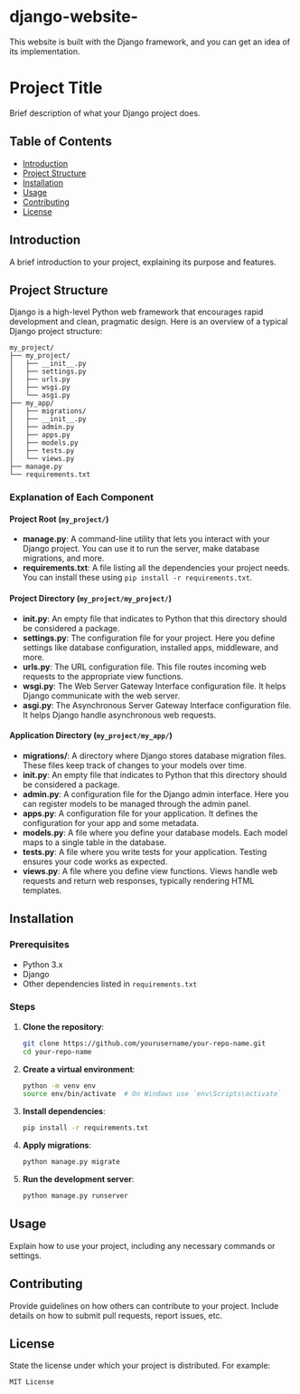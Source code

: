 # django-website-
This website is built with the Django framework, and you can get an idea of its implementation.
# Project Title

Brief description of what your Django project does.

## Table of Contents

- [Introduction](#introduction)
- [Project Structure](#project-structure)
- [Installation](#installation)
- [Usage](#usage)
- [Contributing](#contributing)
- [License](#license)

## Introduction

A brief introduction to your project, explaining its purpose and features.

## Project Structure

Django is a high-level Python web framework that encourages rapid development and clean, pragmatic design. Here is an overview of a typical Django project structure:

```
my_project/
├── my_project/
│   ├── __init__.py
│   ├── settings.py
│   ├── urls.py
│   ├── wsgi.py
│   └── asgi.py
├── my_app/
│   ├── migrations/
│   ├── __init__.py
│   ├── admin.py
│   ├── apps.py
│   ├── models.py
│   ├── tests.py
│   └── views.py
├── manage.py
└── requirements.txt
```

### Explanation of Each Component

#### Project Root (`my_project/`)

- **manage.py**: A command-line utility that lets you interact with your Django project. You can use it to run the server, make database migrations, and more.
- **requirements.txt**: A file listing all the dependencies your project needs. You can install these using `pip install -r requirements.txt`.

#### Project Directory (`my_project/my_project/`)

- **__init__.py**: An empty file that indicates to Python that this directory should be considered a package.
- **settings.py**: The configuration file for your project. Here you define settings like database configuration, installed apps, middleware, and more.
- **urls.py**: The URL configuration file. This file routes incoming web requests to the appropriate view functions.
- **wsgi.py**: The Web Server Gateway Interface configuration file. It helps Django communicate with the web server.
- **asgi.py**: The Asynchronous Server Gateway Interface configuration file. It helps Django handle asynchronous web requests.

#### Application Directory (`my_project/my_app/`)

- **migrations/**: A directory where Django stores database migration files. These files keep track of changes to your models over time.
- **__init__.py**: An empty file that indicates to Python that this directory should be considered a package.
- **admin.py**: A configuration file for the Django admin interface. Here you can register models to be managed through the admin panel.
- **apps.py**: A configuration file for your application. It defines the configuration for your app and some metadata.
- **models.py**: A file where you define your database models. Each model maps to a single table in the database.
- **tests.py**: A file where you write tests for your application. Testing ensures your code works as expected.
- **views.py**: A file where you define view functions. Views handle web requests and return web responses, typically rendering HTML templates.

## Installation

### Prerequisites

- Python 3.x
- Django
- Other dependencies listed in `requirements.txt`

### Steps

1. **Clone the repository**:
   ```bash
   git clone https://github.com/yourusername/your-repo-name.git
   cd your-repo-name
   ```

2. **Create a virtual environment**:
   ```bash
   python -m venv env
   source env/bin/activate  # On Windows use `env\Scripts\activate`
   ```

3. **Install dependencies**:
   ```bash
   pip install -r requirements.txt
   ```

4. **Apply migrations**:
   ```bash
   python manage.py migrate
   ```

5. **Run the development server**:
   ```bash
   python manage.py runserver
   ```

## Usage

Explain how to use your project, including any necessary commands or settings.

## Contributing

Provide guidelines on how others can contribute to your project. Include details on how to submit pull requests, report issues, etc.

## License

State the license under which your project is distributed. For example:

```
MIT License
